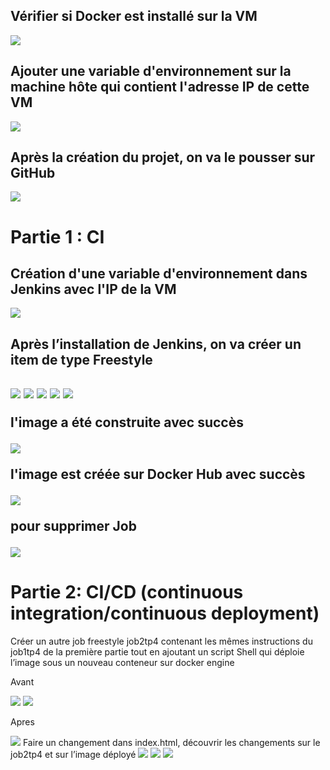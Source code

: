 <h2>Vérifier si Docker est installé sur la VM</h2>
<img src="captures/img_1.png">
<h2>Ajouter une variable d'environnement sur la machine hôte qui contient l'adresse IP de cette VM</h2>
<img src="captures/img_2.png">
<h2>Après la création du projet, on va le pousser sur GitHub </h2>
<img src="captures/img_3.png">
<h1>Partie 1 : CI</h1>
<h2>Création d'une variable d'environnement dans Jenkins avec l'IP de la VM</h2>
<img src="captures/img_7.png">
<h2>Après l’installation de Jenkins, on va créer un item de type Freestyle<h2>
<img src="captures/img_4.png">
<img src="captures/img_5.png">
<img src="captures/img_6.png">
<img src="captures/img_7.png">
<img src="captures/img_8.png">
<p>l'image a été construite avec succès</p>
<img src="captures/img_10.png">
<p> l'image est créée sur Docker Hub avec succès</p>
<img src="captures/img_9.png">
<p>pour supprimer Job</p>
<img src="captures/img_11.png">
<h1>Partie 2: CI/CD (continuous integration/continuous deployment)</h1>
Créer un autre job freestyle job2tp4 contenant les mêmes instructions du
job1tp4 de la première partie tout en ajoutant un script Shell qui déploie l’image
sous un nouveau conteneur sur docker engine
<p>Avant</p>
<img src="captures/img_12.png">

<img src="captures/img_13.png">

<p>Apres</p>
<img src="captures/img_14.png">
Faire un changement dans index.html, découvrir les changements sur le job2tp4
et sur l’image déployé
<img src="captures/img_17.png">
<img src="captures/img_16.png">
<img src="captures/img_15.png">















